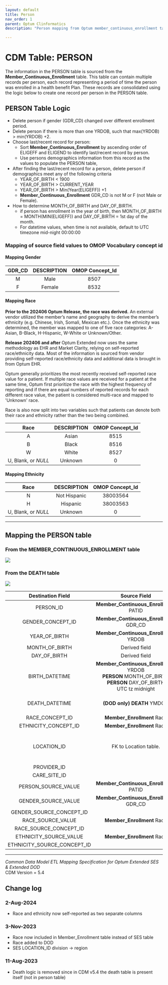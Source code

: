 ```yaml
---
layout: default
title: Person
nav_order: 1
parent: Optum Clinformatics
description: "Person mapping from Optum member_continuous_enrollment table"

---
```


# CDM Table: PERSON

The information in the PERSON table is sourced from the  **Member_Continuous_Enrollment** table. This table can contain multiple records per person, each record representing a period of time the person was enrolled in a health benefit Plan. These records are consolidated using the logic below to create one record per person in the PERSON table. 

## PERSON Table Logic

- Delete person if gender (GDR_CD) changed over different enrollment period.
- Delete person if there is more than one YRDOB, such that max(YRDOB) > min(YRDOB) +2.
- Choose last/recent record for person: 
    - Sort **Member_Continuous_Enrollment** by ascending order of ELIGEFF and ELIGEND to identify last/recent record by person. 
    - Use persons demographics information from this record as the values to populate the PERSON table, 
- After finding the last/recent record for a person, delete person if demographics meet any of the following criteria
    - YEAR_OF_BIRTH < 1900
    - YEAR_OF_BIRTH > CURRENT_YEAR
    - YEAR_OF_BIRTH > Min(Year(ELIGEFF)) +1
    - **Member_Continuous_Enrollment** GDR_CD is not M or F (not Male or Female).
- How to determine MONTH_OF_BIRTH and DAY_OF_BIRTH. 
    - if person has enrollment in the year of birth, then MONTH_OF_BIRTH = MONTH(MIN(ELIGEFF)) and DAY_OF_BIRTH = 1st day of the month. 
    - For datetime values, when time is not available, default to UTC timezone mid-night 00:00:00
 
### **Mapping of source field values to OMOP Vocabulary concept id**

#### **Mapping Gender**

|**GDR_CD**|**DESCRIPTION**|**OMOP Concept_Id**|
|:-----:|:-----:|:-----:|
|M|Male|8507|
|F|Female|8532|

#### **Mapping Race**

**Prior to the 202406 Optum Release, the race was derived.** An external vendor utilized the member’s name and geography to derive the member’s ethnicity (e.g. Chinese, Irish, Somali, Mexican etc.). Once the ethnicity was determined, the member was mapped to one of five race categories: A-Asian, B-Black, H-Hispanic, W-White or Unknown/Other.

**Release 202406 and after** Optum Extended now uses the same methodology as EHR and Market Clarity, relying on self-reported race/ethnicity data. Most of the information is sourced from vendor providing self-reported race/ethnicity data and additional data is brought in from Optum EHR. 

Optum generally prioritizes the most recently received self-reported race value for a patient. If multiple race values are received for a patient at the same time, Optum first prioritize the race with the highest frequency of reporting and if there are equal numbers of reported records for each different race value, the patient is considered multi-race and mapped to 'Unknown' race.

Race is also now split into two variables such that patients can denote both their race and ethnicity rather than the two being combined.

|**Race**|**DESCRIPTION**|**OMOP Concept_Id**|
|:-----:|:-----:|:-----:|
|A|Asian|8515|
|B|Black|8516|
|W|White|8527|
|U, Blank, or *NULL*|Unknown|0|

#### **Mapping Ethnicity**

|Race|DESCRIPTION|OMOP Concept_Id|
|:-----:|:-----:|:-----:|
|N|Not Hispanic|38003564|
|H|Hispanic|38003563|
|U, Blank, or *NULL*|Unknown|0|


------------------

## **Mapping the PERSON table**

### From the MEMBER_CONTINUOUS_ENROLLMENT table
![](images/image2.png)

### From the DEATH table
![](images/image3.png)

|**Destination Field**|**Source Field**|**Applied Rule**|**Comment**|
|:-----:|:-----:|:-----:|:-----:|
|PERSON_ID|**Member_Continuous_Enrollment** PATID| | |
|GENDER_CONCEPT_ID|**Member_Continuous_Enrollment** GDR_CD|[See mapping](#Mapping-Gender)||
|YEAR_OF_BIRTH|**Member_Continuous_Enrollment** YRDOB||
|MONTH_OF_BIRTH|Derived field|[See logic above](#PERSON-Table-Logic)|
|DAY_OF_BIRTH|Derived field|[See logic above](#PERSON-Table-Logic)|
|BIRTH_DATETIME|**Member_Continuous_Enrollment** YRDOB <br> **PERSON** MONTH_OF_BIRTH <br> **PERSON** DAY_OF_BIRTH <br> UTC tz midnight|Concatenate the source field values into datetime value with UTC Timezone|
|DEATH_DATETIME|**(DOD only) DEATH** YMDOD|Set the day to the last day of the month and set time to UTC tz midnight|
|RACE_CONCEPT_ID|**Member_Enrollment** Race|[See Race mapping](#Mapping-Race)||
|ETHNICITY_CONCEPT_ID|**Member_Enrollment** Race|[See Ethnicity mapping](#Mapping-Race)||
|LOCATION_ID|FK to Location table.|Represents the last known location for person in **Member_Continuous_Enrollment**. For **SES** the field is REGION, and **DOD** it is STATE||
|PROVIDER_ID||| |
|CARE_SITE_ID|| | |
|PERSON_SOURCE_VALUE|**Member_Continuous_Enrollment** PATID|||
|GENDER_SOURCE_VALUE|**Member_Continuous_Enrollment** GDR_CD|||
|GENDER_SOURCE_CONCEPT_ID||0||
|RACE_SOURCE_VALUE|**Member_Enrollment** Race |`If Race in ('W','A','U','B')`||
|RACE_SOURCE_CONCEPT_ID||0||
|ETHNICITY_SOURCE_VALUE|**Member_Enrollment** Race|`If Race = 'H'`||
|ETHNICITY_SOURCE_CONCEPT_ID||0||

---
*Common Data Model ETL Mapping Specification for Optum Extended SES & Extended DOD*
<br>CDM Version = 5.4

## Change log

### 2-Aug-2024
- Race and ethnicity now self-reported as two separate columns

### 3-Nov-2023
- Race now included in Member_Enrollment table instead of SES table 
- Race added to DOD
- SES LOCATION_ID division -> region

### 11-Aug-2023

- Death logic is removed since in CDM v5.4 the death table is present itself (not in person table)
